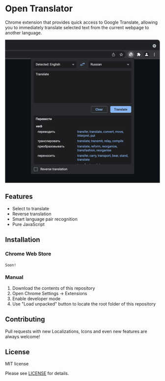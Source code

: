 # Open Translator

Chrome extension that provides quick access to Google Translate, allowing you to immediately translate selected text from the current webpage to another language.

![Open Translator Screenshot](docs/sc1.png?raw=true)

## Features

- Select to translate
- Reverse translation
- Smart language pair recognition
- Pure JavaScript

## Installation

### Chrome Web Store

`Soon!`

### Manual

1. Download the contents of this repository
2. Open Chrome Settings -> Extensions
3. Enable developer mode
4. Use "Load unpacked" button to locate the root folder of this repository

## Contributing

Pull requests with new Localizations, Icons and even new features are always welcome!

## License

MIT license

Please see [LICENSE](LICENSE) for details.
